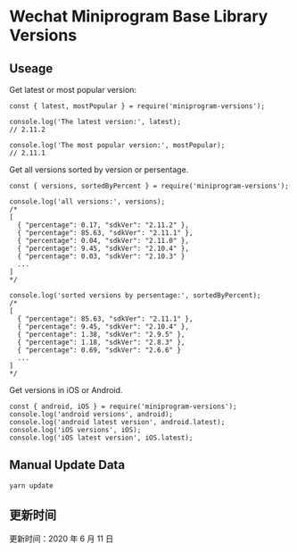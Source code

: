 
# Wechat Miniprogram Base Library Versions

## Useage

Get latest or most popular version:

```;
const { latest, mostPopular } = require('miniprogram-versions');

console.log('The latest version:', latest);
// 2.11.2

console.log('The most popular version:', mostPopular);
// 2.11.1

```

Get all versions sorted by version or persentage.

```
const { versions, sortedByPercent } = require('miniprogram-versions');

console.log('all versions:', versions);
/*
[
  { "percentage": 0.17, "sdkVer": "2.11.2" },
  { "percentage": 85.63, "sdkVer": "2.11.1" },
  { "percentage": 0.04, "sdkVer": "2.11.0" },
  { "percentage": 9.45, "sdkVer": "2.10.4" },
  { "percentage": 0.03, "sdkVer": "2.10.3" }
  ...
]
*/

console.log('sorted versions by persentage:', sortedByPercent);
/*
[
  { "percentage": 85.63, "sdkVer": "2.11.1" },
  { "percentage": 9.45, "sdkVer": "2.10.4" },
  { "percentage": 1.38, "sdkVer": "2.9.5" },
  { "percentage": 1.18, "sdkVer": "2.8.3" },
  { "percentage": 0.69, "sdkVer": "2.6.6" }
  ...
]
*/
```

Get versions in iOS or Android.

```
const { android, iOS } = require('miniprogram-versions');
console.log('android versions', android);
console.log('android latest version', android.latest);
console.log('iOS versions', iOS);
console.log('iOS latest version', iOS.latest);
```

## Manual Update Data

```
yarn update
```

## 更新时间

更新时间：2020 年 6 月 11 日
